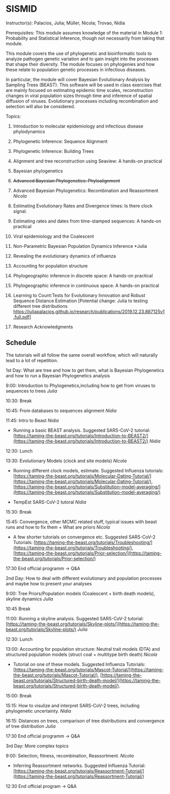 # SISMID

Instructor(s):
Palacios, Julia; Müller, Nicola; Trovao, Nidia

Prerequisites: This module assumes knowledge of the material in Module 1: Probability and Statistical Inference, though not necessarily from taking that module.

This module covers the use of phylogenetic and bioinformatic tools to analyze pathogen genetic variation and to gain insight into the processes that shape their diversity. The module focuses on phylogenies and how these relate to population genetic processes in infectious diseases.

In particular, the module will cover Bayesian Evolutionary Analysis by Sampling Trees (BEAST). This software will be used in class exercises that are mainly focused on estimating epidemic time scales, reconstruction changes in viral population sizes through time and inference of spatial diffusion of viruses. Evolutionary processes including recombination and selection will also be considered.

Topics:
1. Introduction to molecular epidemiology and infectious disease phylodynamics

2. Phylogenetic Inference: Sequence Alignment

3. Phylogenetic Inference: Building Trees

4. Alignment and tree reconstruction using Seaview: A hands-on practical

5. Bayesian phylogenetics

6. <del> Advanced Bayesian Phylogenetics: Phyloalignment </del>

7. Advanced Bayesian Phylogenetics: Recombination and Reassortment *Nicola*

8. Estimating Evolutionary Rates and Divergence times: Is there clock signal.

9. Estimating rates and dates from time-stamped sequences: A hands-on practical

10. Viral epidemiology and the Coalescent

11. Non-Parametric Bayesian Population Dynamics Inference *Julia

12. Revealing the evolutionary dynamics of influenza

13. Accounting for population structure

14. Phylogeographic inference in discrete space: A hands-on practical

15. Phylogeographic inference in continuous space: A hands-on practical

16. Learning to Count:Tests for Evolutionary Innovation and Robust Sequence Distance
Estimation  [Potential change: Julia to testing different tree distributions  https://juliapalacios.github.io/research/publications/2019.12.23.887125v1.full.pdf]

17. Research Acknowledgments

## Schedule
The tutorials will all follow the same overall workflow, which will naturally lead to a lot of repetition. 

1st Day: What are tree and how to get them, what is Bayesian Phylogenetics and how to run a Bayesian Phylogenetics analysis

9:00: Introduction to Phylogenetics,including how to get from viruses to sequences to trees *Julia*

10:30: Break

10:45: From databases to sequences alignment *Nidia*

11:45: Intro to Beast *Nidia*

- Running a basic BEAST analysis. Suggested SARS-CoV-2 tutorial: [https://taming-the-beast.org/tutorials/Introduction-to-BEAST2/](https://taming-the-beast.org/tutorials/Introduction-to-BEAST2/) *Nidia*

12:30: Lunch

13:30: Evolutionary Models (clock and site models) *Nicola*

- Running different clock models, estimate. Suggested Influenza tutorials: [https://taming-the-beast.org/tutorials/Molecular-Dating-Tutorial/](https://taming-the-beast.org/tutorials/Molecular-Dating-Tutorial/), [https://taming-the-beast.org/tutorials/Substitution-model-averaging/](https://taming-the-beast.org/tutorials/Substitution-model-averaging/)

- TempEst SARS-CoV-2 tutoral *Nidia*

15:30: Break
    
15:45: Convergence, other MCMC related stuff, typical issues with beast runs and how to fix them + What are priors *Nicola*

- A few shorter tutorials on convergence etc. Suggested SARS-CoV-2 Tutorials: [https://taming-the-beast.org/tutorials/Troubleshooting/](https://taming-the-beast.org/tutorials/Troubleshooting/), [https://taming-the-beast.org/tutorials/Prior-selection/](https://taming-the-beast.org/tutorials/Prior-selection/)

17:30 End official programm -> Q&A

2nd Day: How to deal with different evolutionary and population processes and maybe how to present your analyses

9:00: Tree Priors/Population models (Coalescent + birth death models), skyline dynamics *Julia*

10:45 Break

11:00: Running a skyline analysis. Suggested SARS-CoV-2 tutorial: [https://taming-the-beast.org/tutorials/Skyline-plots/](https://taming-the-beast.org/tutorials/Skyline-plots/) *Julia*

12:30: Lunch   

13:00: Accounting for population structure: Neutral trait models (DTA) and structured population models (struct coal + multitype birth death) *Nicola*

- Tutorial on one of these models. Suggested Influenza Tutorials: [https://taming-the-beast.org/tutorials/Mascot-Tutorial/](https://taming-the-beast.org/tutorials/Mascot-Tutorial/), [https://taming-the-beast.org/tutorials/Structured-birth-death-model/](https://taming-the-beast.org/tutorials/Structured-birth-death-model/).

15:00: Break

15:15: How to visulize and interpret SARS-CoV-2 trees, including phylogenetic uncertainty. *Nidia*

16:15: Distances on trees, comparison of tree distributions and convergence of tree distribution *Julia*
    
17:30 End official programm -> Q&A

3rd Day: More complex topics

9:00: Selection, fitness, recombination, Reassortment. *Nicola*

- Inferring Reassortment networks. Suggested Influenza Tutorial: [https://taming-the-beast.org/tutorials/Reassortment-Tutorial/](https://taming-the-beast.org/tutorials/Reassortment-Tutorial/)
   
12:30 End official program -> Q&A



  

